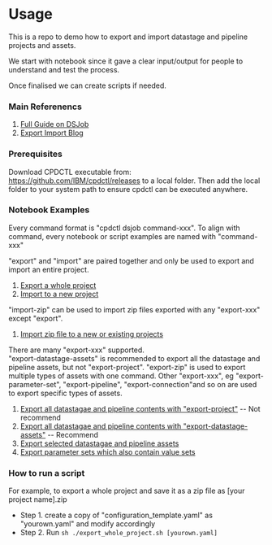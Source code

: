 # Usage

This is a repo to demo how to export and import datastage and pipeline projects and assets.

We start with notebook since it gave a clear input/output for people to understand and test the process. 

Once finalised we can create scripts if needed. 

### Main Referenencs
1. [Full Guide on DSJob](https://github.com/IBM/DataStage/blob/main/dsjob/dsjob.4.8.5.md)
2. [Export Import Blog](https://github.com/IBM/DataStage/blob/main/dsjob/blogs/export-import.md)

### Prerequisites
Download CPDCTL executable from: https://github.com/IBM/cpdctl/releases to a local folder. 
Then add the local folder to your system path to ensure cpdctl can be executed anywhere.

### Notebook Examples
Every command format is "cpdctl dsjob command-xxx". 
To align with command, every notebook or script examples are named with "command-xxx"

"export" and "import" are paired together and only be used to export and import an entire project.
1. [Export a whole project](./export.ipynb)
2. [Import to a new project](./import.ipynb)
   
"import-zip" can be used to import zip files exported with any "export-xxx" except "export".
1. [Import zip file to a new or existing projects](./import_zip_2_project.ipynb)
   
There are many "export-xxx" supported.  
"export-datastage-assets" is recommended to export all the datastage and pipeline assets, but not "export-project".
"export-zip" is used to export multiple types of assets with one command.
Other "export-xxx", eg "export-parameter-set", "export-pipeline", "export-connection"and so on 
are used to export specific types of assets.
1. [Export all datastagae and pipeline contents with "export-project"](./export-project.ipynb) -- Not recommend
2. [Export all datastagae and pipeline contents with "export-datastage-assets"](./export-datastage-assets.ipynb) -- Recommend
3. [Export selected datastagae and pipeline assets](./export-zip.ipynb)
4. [Export parameter sets which also contain value sets](./export-parameter-set.ipynb)

### How to run a script
For example, to export a whole project and save it as a zip file as [your project name].zip
- Step 1. create a copy of "configuration_template.yaml" as "yourown.yaml" and modify accordingly
- Step 2. Run
```sh ./export_whole_project.sh [yourown.yaml]```
  
  